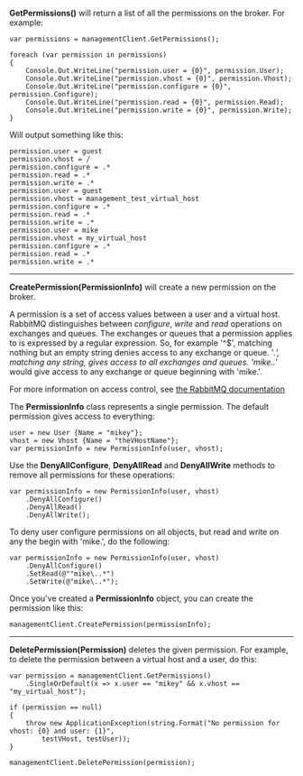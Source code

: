 **GetPermissions()** will return a list of all the permissions on the broker. For example:

    var permissions = managementClient.GetPermissions();

    foreach (var permission in permissions)
    {
        Console.Out.WriteLine("permission.user = {0}", permission.User);
        Console.Out.WriteLine("permission.vhost = {0}", permission.Vhost);
        Console.Out.WriteLine("permission.configure = {0}", permission.Configure);
        Console.Out.WriteLine("permission.read = {0}", permission.Read);
        Console.Out.WriteLine("permission.write = {0}", permission.Write);
    }

Will output something like this:

    permission.user = guest
    permission.vhost = /
    permission.configure = .*
    permission.read = .*
    permission.write = .*
    permission.user = guest
    permission.vhost = management_test_virtual_host
    permission.configure = .*
    permission.read = .*
    permission.write = .*
    permission.user = mike
    permission.vhost = my_virtual_host
    permission.configure = .*
    permission.read = .*
    permission.write = .*

***

**CreatePermission(PermissionInfo)** will create a new permission on the broker.

A permission is a set of access values between a user and a virtual host. RabbitMQ distinguishes between _configure_, _write_ and _read_ operations on exchanges and queues. The exchanges or queues that a permission applies to is expressed by a regular expression. So, for example '^$', matching nothing but an empty string denies access to any exchange or queue. '.*', matching any string, gives access to all exchanges and queues. 'mike\..*' would give access to any exchange or queue beginning with 'mike.'.

For more information on access control, see [the RabbitMQ documentation](http://www.rabbitmq.com/access-control.html)

The **PermissionInfo** class represents a single permission. The default permission gives access to everything:

    user = new User {Name = "mikey"};
    vhost = new Vhost {Name = "theVHostName"};
    var permissionInfo = new PermissionInfo(user, vhost);

Use the **DenyAllConfigure**, **DenyAllRead** and **DenyAllWrite** methods to remove all permissions for these operations:

    var permissionInfo = new PermissionInfo(user, vhost)
        .DenyAllConfigure()
        .DenyAllRead()
        .DenyAllWrite();

To deny user configure permissions on all objects, but read and write on any the begin with 'mike.', do the following:

    var permissionInfo = new PermissionInfo(user, vhost)
        .DenyAllConfigure()
        .SetRead(@""mike\..*")
        .SetWrite(@"mike\..*");

Once you've created a **PermissionInfo** object, you can create the permission like this:

    managementClient.CreatePermission(permissionInfo);

***

**DeletePermission(Permission)** deletes the given permission. For example, to delete the permission between a virtual host and a user, do this:

    var permission = managementClient.GetPermissions()
        .SingleOrDefault(x => x.user == "mikey" && x.vhost == "my_virtual_host");

    if (permission == null)
    {
        throw new ApplicationException(string.Format("No permission for vhost: {0} and user: {1}",
            testVHost, testUser));
    }

    managementClient.DeletePermission(permission);
